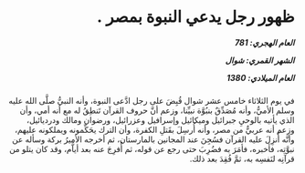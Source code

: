 <h1 dir="rtl">ظهور رجل يدعي النبوة بمصر .</h1>

<h5 dir="rtl">العام الهجري:  781

الشهر القمري: شوال

العام الميلادي: 1380</h5>

<p dir="rtl">في يوم الثلاثاء خامس عشر شوال قُبِضَ على رجل ادَّعى النبوة، وأنه النبيُّ صلَّى الله عليه وسلم الأميُّ، وأنه مُصَدِّقٌ بنبُوَّة نبيِّنا، وزعم أنَّ حروف القرآن تَنطِقُ له مع أنه أمي، وأن الذي يأتيه بالوحيِ جبرائيل وميكائيل وإسرافيل وعزرائيل، ورضوان ومالك ودرديائيل، وزعم أنه عربيٌّ من مصر، وأنه أُرسِلَ بقَتلِ الكفرة، وأن الترك يحَكِّمونه ويملكونه عليهم، وأنَّه أُنزِلَ عليه القرآن فسُجِنَ عند المجانين بالمارستان، ثم أخرجه الأميرُ بركة وسأله عن نبوَّتِه، فأخبره، فأمَرَ به فضُرِبَ حتى رجع عن قوله، ثم أُفرِجَ عنه بعد أياَّم، وقد كان يتلو من قرآنِه لنَفسِه به، ثمَّ فُقِدَ بعد ذلك.</p></br>
